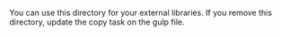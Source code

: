You can use this directory for your external libraries. If you remove this directory, update the copy task on the gulp file.
